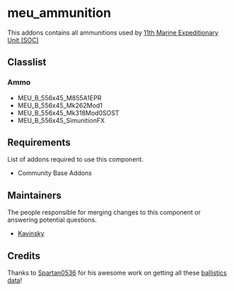 meu_ammunition
=================

This addons contains all ammunitions used by [11th Marine Expeditionary Unit (SOC)](http://11thmeu.es)

## Classlist

### Ammo

* MEU_B_556x45_M855A1EPR
* MEU_B_556x45_Mk262Mod1
* MEU_B_556x45_Mk318Mod0SOST
* MEU_B_556x45_SimunitionFX

## Requirements

List of addons required to use this component.

- Community Base Addons


## Maintainers

The people responsible for merging changes to this component or answering potential questions.

- [Kavinsky](https://github.com/kavinsky/)

## Credits

Thanks to [Spartan0536](http://forums.bistudio.com/member.php?76875-Spartan0536) for his awesome work on getting all these [ballistics data](
http://forums.bistudio.com/showthread.php?173466-ArmA-III-Ballistics-Overhaul)!